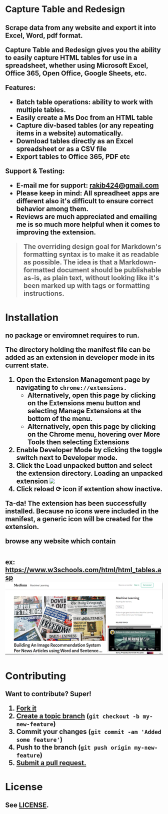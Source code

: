 # Capture Table and Redesign 
## Scrape <table/> data from any website and export it into Excel, Word, pdf format. 

**Capture Table and Redesign** gives you the ability to easily capture HTML tables for use in a spreadsheet, whether using Microsoft Excel, Office 365, Open Office, Google Sheets, etc.

Features:
+ Batch table operations: ability to work with multiple tables.
+ Easily create a Ms Doc from an HTML table
+ Capture div-based tables (or any repeating items in a website) automatically.
+ Download tables directly as an Excel spreadsheet or as a CSV file
+ Export tables to Office 365, PDF etc


Support & Testing:
+ E-mail me for support: rakib424@gmail.com
+ Please keep in mind: All spreadheet apps are different also it's difficult to ensure correct behavior among them.
+ Reviews are much appreciated and emailing me is so much more helpful when it comes to improving the extension.

> The overriding design goal for Markdown's
> formatting syntax is to make it as readable
> as possible. The idea is that a
> Markdown-formatted document should be
> publishable as-is, as plain text, without
> looking like it's been marked up with tags
> or formatting instructions.

## Installation
no package or enviromnet requires to run.

The directory holding the manifest file can be added as an extension in developer mode in its current state.

1. Open the Extension Management page by navigating to ```chrome://extensions.```
    + Alternatively, open this page by clicking on the Extensions menu button and selecting Manage Extensions at the bottom of the menu.
    + Alternatively, open this page by clicking on the Chrome menu, hovering over More Tools then selecting Extensions
2. Enable Developer Mode by clicking the toggle switch next to Developer mode.
3. Click the Load unpacked button and select the extension directory.
Loading an unpacked extension
![](https://wd.imgix.net/image/BhuKGJaIeLNPW9ehns59NfwqKxF2/vOu7iPbaapkALed96rzN.png?auto=format&w=741)
4. Click reload ⟳  icon  if  extention  show inactive.

Ta-da! The extension has been successfully installed. Because no icons were included in the manifest, a generic icon will be created for the extension.

browse any website which contain  <table/>
ex: https://www.w3schools.com/html/html_tables.asp 
<img src="https://github.com/rakib434/GoogleChromeExtension/blob/datatables/demo/example.PNG" style="max-width:100%;">

## Contributing
Want to contribute? Super!

1. [Fork it][fork]
2. [Create a topic branch][branch] (`git checkout -b my-new-feature`)
3. Commit your changes (`git commit -am 'Added some feature'`)
4. Push to the branch (`git push origin my-new-feature`)
5. [Submit a pull request.][pr]

[fork]: http://help.github.com/fork-a-repo/
[branch]: http://learn.github.com/p/branching.html
[pr]: http://help.github.com/send-pull-requests/

## License

See [LICENSE][license].

[license]: https://github.com/rkbbd/GoogleChromeExtension/blob/master/LICENSE

